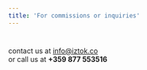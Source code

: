 ```yaml
---
title: 'For commissions or inquiries'
---
```

#  
contact us at info@iztok.co  
or call us at **+359 877 553516** 

<!--{{< form >}}-->
